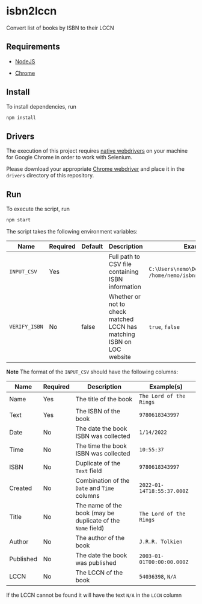 # isbn2lccn

Convert list of books by ISBN to their LCCN

## Requirements

- [NodeJS](https://nodejs.org)

* [Chrome](https://www.google.com/chrome/)

## Install

To install dependencies, run

```sh
npm install
```

## Drivers

The execution of this project requires [native webdrivers](https://github.com/SeleniumHQ/selenium/blob/trunk/javascript/node/selenium-webdriver/README.md#installation) on your machine for Google Chrome in order to work with Selenium.

Please download your appropriate [Chrome webdriver](http://chromedriver.storage.googleapis.com/index.html) and place it in the `drivers` directory of this repository.

## Run

To execute the script, run

```sh
npm start
```

The script takes the following environment variables:

| Name          | Required | Default | Description                                                           | Example(s)                                                  |
| ------------- | -------- | ------- | --------------------------------------------------------------------- | ----------------------------------------------------------- |
| `INPUT_CSV`   | Yes      |         | Full path to CSV file containing ISBN information                     | `C:\Users\nemo\Documents\isbns.csv`, `/home/nemo/isbns.csv` |
| `VERIFY_ISBN` | No       | false   | Whether or not to check matched LCCN has matching ISBN on LOC website | `true`, `false`                                             |

**Note** The format of the `INPUT_CSV` should have the following columns:

| Name      | Required | Description                                                 | Example(s)                 |
| --------- | -------- | ----------------------------------------------------------- | -------------------------- |
| Name      | Yes      | The title of the book                                       | `The Lord of the Rings`    |
| Text      | Yes      | The ISBN of the book                                        | `9780618343997`            |
| Date      | No       | The date the book ISBN was collected                        | `1/14/2022`                |
| Time      | No       | The time the book ISBN was collected                        | `10:55:37`                 |
| ISBN      | No       | Duplicate of the `Text` field                               | `9780618343997`            |
| Created   | No       | Combination of the `Date` and `Time` columns                | `2022-01-14T18:55:37.000Z` |
| Title     | No       | The name of the book (may be duplicate of the `Name` field) | `The Lord of the Rings`    |
| Author    | No       | The author of the book                                      | `J.R.R. Tolkien`           |
| Published | No       | The date the book was published                             | `2003-01-01T00:00:00.000Z` |
| LCCN      | No       | The LCCN of the book                                        | `54036398`, `N/A`          |

If the LCCN cannot be found it will have the text `N/A` in the `LCCN` column
